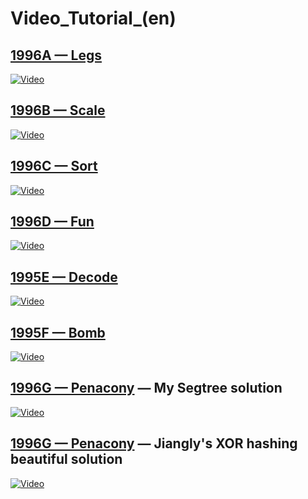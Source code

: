 # Video_Tutorial_(en)

[1996A — Legs](../problems/A._Legs.md)
-------------------------------------------------------------

[![Video](https://img.youtube.com/vi/rmnCSKyzNNg/0.jpg)](https://www.youtube.com/watch?v=rmnCSKyzNNg)



[1996B — Scale](../problems/B._Scale.md)
--------------------------------------------------------------

[![Video](https://img.youtube.com/vi/rmnCSKyzNNg/0.jpg)](https://www.youtube.com/watch?v=rmnCSKyzNNg)



[1996C — Sort](../problems/C._Sort.md)
-------------------------------------------------------------

[![Video](https://img.youtube.com/vi/rmnCSKyzNNg/0.jpg)](https://www.youtube.com/watch?v=rmnCSKyzNNg)



[1996D — Fun](../problems/D._Fun.md)
------------------------------------------------------------

[![Video](https://img.youtube.com/vi/rmnCSKyzNNg/0.jpg)](https://www.youtube.com/watch?v=rmnCSKyzNNg)



[1995E — Decode](https://codeforces.com/contest/1995/problem/E)
---------------------------------------------------------------

[![Video](https://img.youtube.com/vi/rmnCSKyzNNg/0.jpg)](https://www.youtube.com/watch?v=rmnCSKyzNNg)



[1995F — Bomb](https://codeforces.com/contest/1995/problem/F)
-------------------------------------------------------------

[![Video](https://img.youtube.com/vi/rmnCSKyzNNg/0.jpg)](https://www.youtube.com/watch?v=rmnCSKyzNNg)



[1996G — Penacony](../problems/G._Penacony.md) — My Segtree solution
---------------------------------------------------------------------------------------

[![Video](https://img.youtube.com/vi/rmnCSKyzNNg/0.jpg)](https://www.youtube.com/watch?v=rmnCSKyzNNg)



[1996G — Penacony](../problems/G._Penacony.md) — Jiangly's XOR hashing beautiful solution
------------------------------------------------------------------------------------------------------------

[![Video](https://img.youtube.com/vi/rmnCSKyzNNg/0.jpg)](https://www.youtube.com/watch?v=rmnCSKyzNNg)



